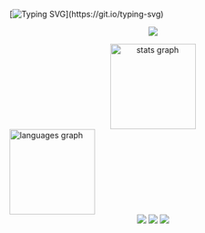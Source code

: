 [![Typing SVG](https://readme-typing-svg.demolab.com/?lines=print("Hello+World+I'm+Davi!"))](https://git.io/typing-svg)
<p align="center">
  <a href="#">
    <img src="https://skillicons.dev/icons?i=github,git,java,mysql,py,javascript,html,css,c,cpp,php,postgres"/>
  </a>
</p>
<div align="center">
  <img src="https://github-readme-stats.vercel.app/api?username=cleslleydemoura&hide_title=false&hide_rank=false&show_icons=true&include_all_commits=true&count_private=true&disable_animations=false&theme=dark&locale=en&hide_border=false" height="150" alt="stats graph"  />
</div>
<img src="https://github-readme-stats.vercel.app/api/top-langs?username=cleslleydemoura&locale=en&hide_title=false&layout=compact&card_width=320&langs_count=8&theme=dark&hide_border=false" height="150" alt="languages graph"/>
  <div align="center">
    <a href="mailto:djcnunb@gmail.com" target="_blank" rel="external"><img src="https://img.shields.io/badge/-Gmail-%23333?style=for-the-badge&logo=gmail&logoColor=white" target="_blank"></a>
    <a href="https://www.linkedin.com/in/davi-jos%C3%A9-carvalho-nascimento-430100326/" target="_blank" rel="external"><img src="https://img.shields.io/badge/-LinkedIn-%230077B5?style=for-the-badge&logo=linkedin&logoColor=white" target="_blank"></a> 
    <a href="https://instagram.com/dvjoseeeee" target="_blank" rel="external"><img src="https://img.shields.io/badge/-Instagram-%23E4405F?style=for-the-badge&logo=instagram&logoColor=white" target="_blank"></a>
  </div>
